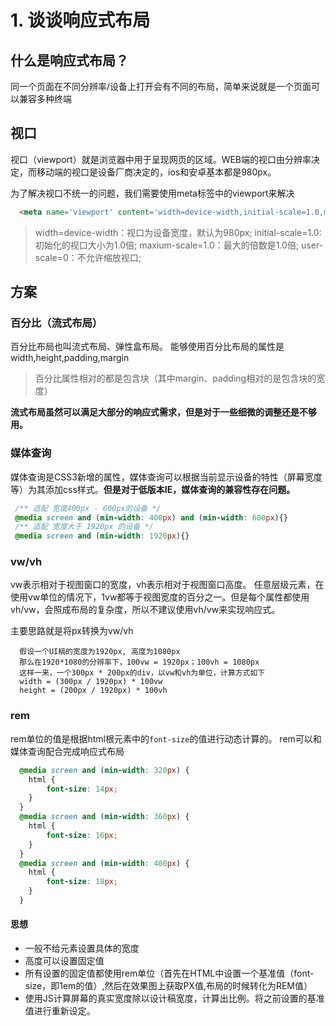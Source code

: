 # 1. 谈谈响应式布局

## 什么是响应式布局？

同一个页面在不同分辨率/设备上打开会有不同的布局，简单来说就是一个页面可以兼容多种终端

## 视口

视口（viewport）就是浏览器中用于呈现网页的区域。WEB端的视口由分辨率决定，而移动端的视口是设备厂商决定的，ios和安卓基本都是980px。

为了解决视口不统一的问题，我们需要使用meta标签中的viewport来解决

```html
  <meta name='viewport' content='width=device-width,initial-scale=1.0,maxium-scale=1.0,user-scale=0'/>
```

> width=device-width：视口为设备宽度，默认为980px;
> initial-scale=1.0: 初始化的视口大小为1.0倍;
> maxium-scale=1.0：最大的倍数是1.0倍;
> user-scale=0：不允许缩放视口;
  

## 方案

### 百分比（流式布局）

百分比布局也叫流式布局、弹性盒布局。
能够使用百分比布局的属性是width,height,padding,margin
> 百分比属性相对的都是包含块（其中margin、padding相对的是包含块的宽度）

**流式布局虽然可以满足大部分的响应式需求，但是对于一些细微的调整还是不够用。**

### 媒体查询

媒体查询是CSS3新增的属性，媒体查询可以根据当前显示设备的特性（屏幕宽度等）为其添加css样式。**但是对于低版本IE，媒体查询的兼容性存在问题。**

```css
 /** 适配 宽度400px - 600px的设备 */
 @media screen and (min-width: 400px) and (min-width: 600px){}
 /** 适配 宽度大于 1920px 的设备 */
 @media screen and (min-width: 1920px){}
```

### vw/vh

vw表示相对于视图窗口的宽度，vh表示相对于视图窗口高度。 任意层级元素，在使用vw单位的情况下，1vw都等于视图宽度的百分之一。但是每个属性都使用vh/vw，会照成布局的复杂度，所以不建议使用vh/vw来实现响应式。

主要思路就是将px转换为vw/vh

```
  假设一个UI稿的宽度为1920px, 高度为1080px
  那么在1920*1080的分辨率下，100vw = 1920px；100vh = 1080px
  这样一来，一个300px * 200px的div，以vw和vh为单位，计算方式如下
  width = (300px / 1920px) * 100vw
  height = (200px / 1920px) * 100vh
```

### rem

rem单位的值是根据html根元素中的```font-size```的值进行动态计算的。
rem可以和媒体查询配合完成响应式布局
```css
  @media screen and (min-width: 320px) { 
    html {
        font-size: 14px;
    } 
  } 
  @media screen and (min-width: 360px) { 
    html {
        font-size: 16px;
    } 
  } 
  @media screen and (min-width: 400px) {
    html {
        font-size: 18px;
    } 
  }
```

#### 思想

- 一般不给元素设置具体的宽度
- 高度可以设置固定值
- 所有设置的固定值都使用rem单位（首先在HTML中设置一个基准值（font-size，即1em的值）,然后在效果图上获取PX值,布局的时候转化为REM值）
- 使用JS计算屏幕的真实宽度除以设计稿宽度，计算出比例。将之前设置的基准值进行重新设定。
